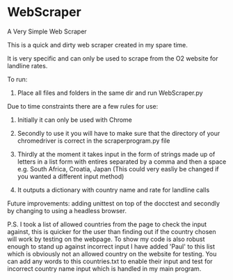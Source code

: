 # WebScraper
A Very Simple Web Scraper

This is a quick and dirty web scraper created in my spare time.

It is very specific and can only be used to scrape from the O2 website for landline rates.

To run:

1. Place all files and folders in the same dir and run WebScraper.py

Due to time constraints there are a few rules for use:

1. Initially it can only be used with Chrome

2. Secondly to use it you will have to make sure that the directory of your chromedriver is correct in the scraperprogram.py file

3. Thirdly at the moment it takes input in the form of strings made up of letters in a list form with entires separated by a comma and then a space e.g. South Africa, Croatia, Japan (This could very easliy be changed if you wanted a different input method)

4. It outputs a dictionary with country name and rate for landline calls

Future improvements: adding unittest on top of the docctest and secondly by changing to using a headless browser.


P.S. I took a list of allowed countries from the page to check the input against, this is quicker for the user than finding out if the country chosen will work by testing on the webpage. To show my code is also robust enough to stand up against incorrect input I have added 'Paul' to this list which is obviously not an allowed country on the website for testing.
You can add any words to this countries.txt to enable their input and test for incorrect country name input which is handled in my main program.

